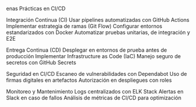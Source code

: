 enas Prácticas en CI/CD

 Integración Continua (CI)
 Usar pipelines automatizadas con GitHub Actions 
 Implementar estrategia de ramas (Git Flow) 
 Configurar entornos estandarizados con Docker 
 Automatizar pruebas unitarias, de integración y E2E 

 Entrega Continua (CD)
 Desplegar en entornos de prueba antes de producción 
 Implementar Infrastructure as Code (IaC) 
 Manejo seguro de secretos con GitHub Secrets 

 Seguridad en CI/CD
 Escaneo de vulnerabilidades con Dependabot 
 Uso de firmas digitales en artefactos 
 Autorización en despliegues con roles 

 Monitoreo y Mantenimiento
 Logs centralizados con ELK Stack 
 Alertas en Slack en caso de fallos 
 Análisis de métricas de CI/CD para optimización 
